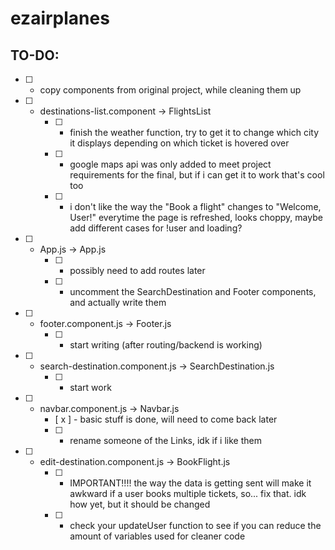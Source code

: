 # ezairplanes

## TO-DO: 
* [ ] - copy components from original project, while cleaning them up 
* [ ] - destinations-list.component -> FlightsList
    * [ ] - finish the weather function, try to get it to change which city it displays depending on which ticket is hovered over 
    * [ ] - google maps api was only added to meet project requirements for the final, but if i can get it to work that's cool too 
    * [ ] - i don't like the way the "Book a flight" changes to "Welcome, User!" everytime the page is refreshed, looks choppy, maybe add different cases for !user and loading? 
* [ ] - App.js -> App.js
    * [ ] - possibly need to add routes later
    * [ ] - uncomment the SearchDestination and Footer components, and actually write them 
* [ ] - footer.component.js -> Footer.js
    * [ ] - start writing (after routing/backend is working)
* [ ] - search-destination.component.js -> SearchDestination.js
    * [ ] - start work 
* [ ] - navbar.component.js -> Navbar.js
    * [ x ] - basic stuff is done, will need to come back later
    * [ ] - rename someone of the Links, idk if i like them
* [ ] - edit-destination.component.js -> BookFlight.js
    * [ ] - IMPORTANT!!!! the way the data is getting sent will make it awkward if a user books multiple tickets, so... fix that. idk how yet, but it should be changed 
    * [ ] - check your updateUser function to see if you can reduce the amount of variables used for cleaner code 